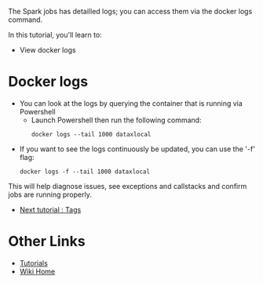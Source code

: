 The Spark jobs has detailled logs; you can access them via the docker logs command.

In this tutorial, you'll learn to:
 - View docker logs

# Docker logs
 - You can look at the logs by querying the container that is running via Powershell
   - Launch Powershell then run the following command:
     ```
     docker logs --tail 1000 dataxlocal
     ```
  - If you want to see the logs continuously be updated, you can use the '-f' flag:  
    ```
    docker logs -f --tail 1000 dataxlocal
    ```

This will help diagnose issues, see exceptions and callstacks and confirm jobs are running properly.

* [Next tutorial : Tags](https://github.com/Microsoft/data-accelerator/wiki/Local-Tutorial-7-Tag-Rules-output-to-local-file)

# Other Links
* [Tutorials](Tutorials)
* [Wiki Home](Home) 